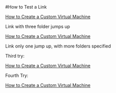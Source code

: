 <properties umbracoNaviHide="0" pageTitle="How to Test a Link" title="How to Test a Link" metaKeywords="" Description="" linkid="devnav-manage-services-cloud-services-link-testing" urlDisplayName="Cloud Services" headerExpose="" footerExpose="" disqusComments="1" writer="ryanwi" />
#How to Test a Link

[How to Create a Custom Virtual Machine](../../../Windows/HowTo/howto-custom-create-vm.md)

Link with three folder jumps up


[How to Create a Custom Virtual Machine](./ITPro/Windows/HowTo/howto-custom-create-vm.md)

Link only one jump up, with more folders specified

Third try:

[How to Create a Custom Virtual Machine](/ITPro/Windows/HowTo/howto-custom-create-vm.md)

Fourth Try:

[How to Create a Custom Virtual Machine](../../Windows/HowTo/howto-custom-create-vm.md)




